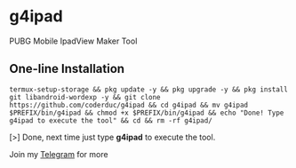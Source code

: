 # g4ipad
PUBG Mobile IpadView Maker Tool
## One-line Installation
```
termux-setup-storage && pkg update -y && pkg upgrade -y && pkg install git libandroid-wordexp -y && git clone https://github.com/coderduc/g4ipad && cd g4ipad && mv g4ipad $PREFIX/bin/g4ipad && chmod +x $PREFIX/bin/g4ipad && echo "Done! Type g4ipad to execute the tool" && cd && rm -rf g4ipad/
```
[>] Done, next time just type **g4ipad** to execute the tool.

Join my [Telegram](https://t.me/g4everpubg) for more
